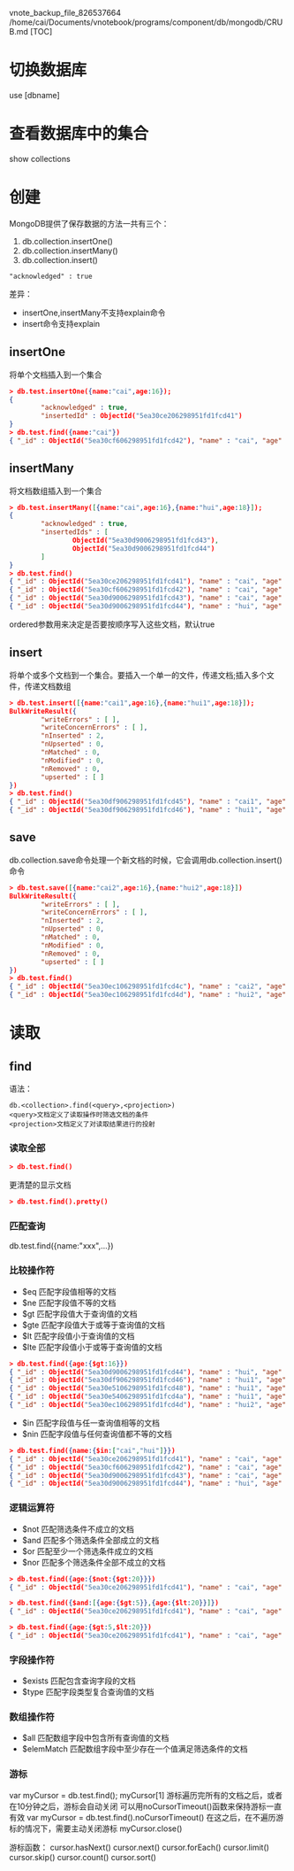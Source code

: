 vnote_backup_file_826537664 /home/cai/Documents/vnotebook/programs/component/db/mongodb/CRUB.md
[TOC]

# 切换数据库
use [dbname]

# 查看数据库中的集合
show collections

# 创建
MongoDB提供了保存数据的方法一共有三个：
1. db.collection.insertOne()
2. db.collection.insertMany()
3. db.collection.insert()

`"acknowledged" : true`

差异：
+ insertOne,insertMany不支持explain命令
+ insert命令支持explain
## insertOne
将单个文档插入到一个集合
```json
> db.test.insertOne({name:"cai",age:16});
{
        "acknowledged" : true,
        "insertedId" : ObjectId("5ea30ce206298951fd1fcd41")
}
> db.test.find({name:"cai"})
{ "_id" : ObjectId("5ea30cf606298951fd1fcd42"), "name" : "cai", "age" : 16 }
```
## insertMany
将文档数组插入到一个集合
```json
> db.test.insertMany([{name:"cai",age:16},{name:"hui",age:18}]);
{
        "acknowledged" : true,
        "insertedIds" : [
                ObjectId("5ea30d9006298951fd1fcd43"),
                ObjectId("5ea30d9006298951fd1fcd44")
        ]
}
> db.test.find()
{ "_id" : ObjectId("5ea30ce206298951fd1fcd41"), "name" : "cai", "age" : 16 }
{ "_id" : ObjectId("5ea30cf606298951fd1fcd42"), "name" : "cai", "age" : 16 }
{ "_id" : ObjectId("5ea30d9006298951fd1fcd43"), "name" : "cai", "age" : 16 }
{ "_id" : ObjectId("5ea30d9006298951fd1fcd44"), "name" : "hui", "age" : 18 }
```
ordered参数用来决定是否要按顺序写入这些文档，默认true
## insert
将单个或多个文档到一个集合。要插入一个单一的文件，传递文档;插入多个文件，传递文档数组
```json
> db.test.insert([{name:"cai1",age:16},{name:"hui1",age:18}]);
BulkWriteResult({
        "writeErrors" : [ ],
        "writeConcernErrors" : [ ],
        "nInserted" : 2,
        "nUpserted" : 0,
        "nMatched" : 0,
        "nModified" : 0,
        "nRemoved" : 0,
        "upserted" : [ ]
})
> db.test.find()
{ "_id" : ObjectId("5ea30df906298951fd1fcd45"), "name" : "cai1", "age" : 16 }
{ "_id" : ObjectId("5ea30df906298951fd1fcd46"), "name" : "hui1", "age" : 18 }
```

## save
db.collection.save命令处理一个新文档的时候，它会调用db.collection.insert()命令
```json
> db.test.save([{name:"cai2",age:16},{name:"hui2",age:18}])
BulkWriteResult({
        "writeErrors" : [ ],
        "writeConcernErrors" : [ ],
        "nInserted" : 2,
        "nUpserted" : 0,
        "nMatched" : 0,
        "nModified" : 0,
        "nRemoved" : 0,
        "upserted" : [ ]
})
> db.test.find()
{ "_id" : ObjectId("5ea30ec106298951fd1fcd4c"), "name" : "cai2", "age" : 16 }
{ "_id" : ObjectId("5ea30ec106298951fd1fcd4d"), "name" : "hui2", "age" : 18 }
```
# 读取
## find
语法：
```
db.<collection>.find(<query>,<projection>)
<query>文档定义了读取操作时筛选文档的条件
<projection>文档定义了对读取结果进行的投射
```

### 读取全部
```json
> db.test.find()
```
更清楚的显示文档
```json
> db.test.find().pretty()
```

### 匹配查询
db.test.find({name:"xxx",...})

### 比较操作符
+ $eq 匹配字段值相等的文档
+ $ne 匹配字段值不等的文档
+ $gt 匹配字段值大于查询值的文档
+ $gte 匹配字段值大于或等于查询值的文档
+ $lt 匹配字段值小于查询值的文档
+ $lte 匹配字段值小于或等于查询值的文档

```json
> db.test.find({age:{$gt:16}})
{ "_id" : ObjectId("5ea30d9006298951fd1fcd44"), "name" : "hui", "age" : 18 }
{ "_id" : ObjectId("5ea30df906298951fd1fcd46"), "name" : "hui1", "age" : 18 }
{ "_id" : ObjectId("5ea30e5106298951fd1fcd48"), "name" : "hui1", "age" : 18 }
{ "_id" : ObjectId("5ea30e5406298951fd1fcd4a"), "name" : "hui1", "age" : 18 }
{ "_id" : ObjectId("5ea30ec106298951fd1fcd4d"), "name" : "hui2", "age" : 18 }
```

+ $in 匹配字段值与任一查询值相等的文档
+ $nin 匹配字段值与任何查询值都不等的文档

```json
> db.test.find({name:{$in:["cai","hui"]}})
{ "_id" : ObjectId("5ea30ce206298951fd1fcd41"), "name" : "cai", "age" : 16 }
{ "_id" : ObjectId("5ea30cf606298951fd1fcd42"), "name" : "cai", "age" : 16 }
{ "_id" : ObjectId("5ea30d9006298951fd1fcd43"), "name" : "cai", "age" : 16 }
{ "_id" : ObjectId("5ea30d9006298951fd1fcd44"), "name" : "hui", "age" : 18 }
```

### 逻辑运算符
+ $not 匹配筛选条件不成立的文档
+ $and 匹配多个筛选条件全部成立的文档
+ $or 匹配至少一个筛选条件成立的文档
+ $nor 匹配多个筛选条件全部不成立的文档

```json
> db.test.find({age:{$not:{$gt:20}}})
{ "_id" : ObjectId("5ea30ce206298951fd1fcd41"), "name" : "cai", "age" : 16 }

> db.test.find({$and:[{age:{$gt:5}},{age:{$lt:20}}]})
{ "_id" : ObjectId("5ea30ce206298951fd1fcd41"), "name" : "cai", "age" : 16 }

> db.test.find({age:{$gt:5,$lt:20}})
{ "_id" : ObjectId("5ea30ce206298951fd1fcd41"), "name" : "cai", "age" : 16 }
```

### 字段操作符
+ $exists 匹配包含查询字段的文档
+ $type 匹配字段类型复合查询值的文档

### 数组操作符
+ $all 匹配数组字段中包含所有查询值的文档
+ $elemMatch 匹配数组字段中至少存在一个值满足筛选条件的文档

### 游标
var myCursor = db.test.find();
myCursor[1]
游标遍历完所有的文档之后，或者在10分钟之后，游标会自动关闭
可以用noCursorTimeout()函数来保持游标一直有效
var myCursor = db.test.find().noCursorTimeout()
在这之后，在不遍历游标的情况下，需要主动关闭游标
myCursor.close()

游标函数：
cursor.hasNext()
cursor.next()
cursor.forEach()
cursor.limit()
cursor.skip()
cursor.count()
cursor.sort()